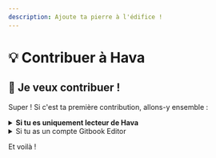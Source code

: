 ```yaml
---
description: Ajoute ta pierre à l'édifice !
---
```


# 💡 Contribuer à Hava

## 💪 Je veux contribuer !

Super ! Si c'est ta première contribution, allons-y ensemble :

<details>

<summary><strong>Si tu es uniquement lecteur de Hava</strong></summary>

1. D'abord, vas lire le [Règlement](reglement.md) ⚖️
2. **Rédige ton ajout / ta modification** dans un message Discord _dans <mark style="color:green;background-color:green;">#🌍-contribuer-a-hava</mark>_\
   ⭐️ <mark style="color:yellow;">Si tu passes via les points de chaîne pendant un</mark> [<mark style="color:yellow;">live</mark>](https://www.twitch.tv/made\_with\_rove)<mark style="color:yellow;">, ta demande sera traitée en priorité.</mark>
3. Un·e éditeur·trice Gitbook se chargera d'ajouter rapidement ton ajout au Gitbook :relaxed:

</details>

<details>

<summary>Si tu as un compte Gitbook Editor</summary>

1. D'abord, vas lire le [Règlement](reglement.md) ⚖️
2. Ensuite, va lire ce court tutoriel pour [apprendre à utiliser Gitbook](utiliser-gitbook.md).
3. C'est bon ? Alors **crée une nouvelle branche** en cliquant sur\
   <img src="../.gitbook/assets/Capture d’écran 2022-05-25 à 14.54.35.png" alt="" data-size="original">
4. Pour qu'on s'y retrouve dans les branches, donne lui un nom qui décrit ce que tu ajoutes.\
   <img src="../.gitbook/assets/Capture d’écran 2022-05-25 à 14.29.24.png" alt="" data-size="original">\
   <mark style="color:blue;">ℹ️ C'est plus propre de faire : 1 branche = 1 sujet</mark>\
   _<mark style="color:blue;">(Ex: 1 branche "Plante X", 1 branche "Personnage X"...)</mark>_
5. Tu peux maintenant éditer ce que tu veux sur les pages que tu veux en toute sécurité :smile:\
   <mark style="color:blue;">ℹ️ Tout ce que tu fais est enregistré en live, et si tu quitte et que tu reviens, tu peux retrouver ta branche en cliquant sur</mark> <mark style="color:blue;">**"Change Requests"**</mark><mark style="color:blue;">.</mark>
6. Une fois que c'est bon, clique sur **la flèche à côté du bouton** **Merge**, et sélectionne **Submit for review**. Quelqu'un se chargera alors rapidement d'approuver ta branche.\
   <mark style="color:yellow;">⚠️</mark> <mark style="color:orange;">Il faut éviter de faire</mark> <mark style="color:orange;">**Submit and merge**</mark> <mark style="color:orange;">pour ne pas écraser d'autres branches.</mark>

</details>

Et voilà !
